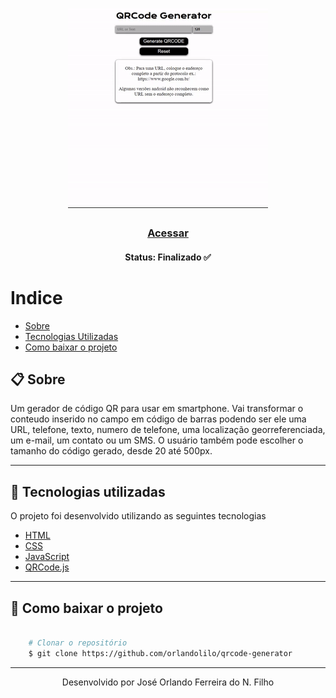 

<h1 align="center">
    <img src="img/qrcode-generator-preview.gif" alt="QRCode Generator gif">
</h1>

<h3 align="center">
   <a href="https://qrcode-generat0r.netlify.app/">Acessar</a>
</h3>

<h4 align="center"> 
	Status: Finalizado ✅
</h4>

# Indice

- [Sobre](#-sobre)
- [Tecnologias Utilizadas](#-Tecnologias-utilizadas)
- [Como baixar o projeto](#-Como-baixar-o-projeto)

## 📋 Sobre

Um gerador de código QR para usar em smartphone. Vai transformar o conteudo inserido no campo em código de barras podendo ser ele uma URL, telefone, texto, numero de telefone, uma localização georreferenciada, um e-mail, um contato ou um SMS. O usuário também pode escolher o tamanho do código gerado, desde 20 até 500px.

---


## 🚀 Tecnologias utilizadas

O projeto foi desenvolvido utilizando as seguintes tecnologias 

- [HTML](https://www.w3schools.com/html/)
- [CSS](https://www.w3schools.com/css/)
- [JavaScript](https://www.javascript.com/)
- [QRCode.js](http://davidshimjs.github.io/qrcodejs/)


---

## 📁 Como baixar o projeto

```bash

    # Clonar o repositório
    $ git clone https://github.com/orlandolilo/qrcode-generator


```

---

<p align="center">Desenvolvido por José Orlando Ferreira do N. Filho</p>